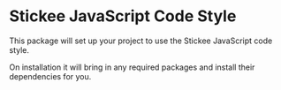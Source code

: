 # Stickee JavaScript Code Style

This package will set up your project to use the Stickee JavaScript code style.

On installation it will bring in any required packages and install their dependencies for you.